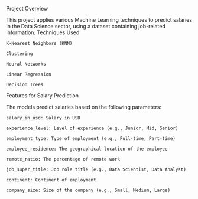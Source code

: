 Project Overview

This project applies various Machine Learning techniques to predict salaries in the Data Science sector, using a dataset containing job-related information.
Techniques Used

    K-Nearest Neighbors (KNN)

    Clustering

    Neural Networks

    Linear Regression

    Decision Trees

Features for Salary Prediction

The models predict salaries based on the following parameters:

    salary_in_usd: Salary in USD

    experience_level: Level of experience (e.g., Junior, Mid, Senior)

    employment_type: Type of employment (e.g., Full-time, Part-time)

    employee_residence: The geographical location of the employee

    remote_ratio: The percentage of remote work

    job_super_title: Job role title (e.g., Data Scientist, Data Analyst)

    continent: Continent of employment

    company_size: Size of the company (e.g., Small, Medium, Large)
